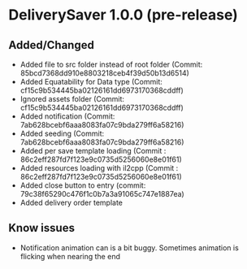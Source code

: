﻿# DeliverySaver 1.0.0 (pre-release)
## Added/Changed
- Added file to src folder instead of root folder (Commit: 85bcd7368dd910e8803218ceb4f39d50b13d6514)
- Added Equatability for Data type (Commit: cf15c9b534445ba02126161dd6973170368cddff)
- Ignored assets folder (Commit: cf15c9b534445ba02126161dd6973170368cddff)
- Added notification (Commit: 7ab628bcebf6aaa8083fa07c9bda279ff6a58216)
- Added seeding (Commit: 7ab628bcebf6aaa8083fa07c9bda279ff6a58216)
- Added per save template loading (Commit : 86c2eff287fd7f123e9c0735d5256060e8e01f61)
- Added resources loading with il2cpp (Commit : 86c2eff287fd7f123e9c0735d5256060e8e01f61)
- Added close button to entry (commit: 79c38f65290c476f1c0b7a3a91065c747e1887ea)
- Added delivery order template
## Know issues
- Notification animation can is a bit buggy. Sometimes animation is flicking when nearing the end